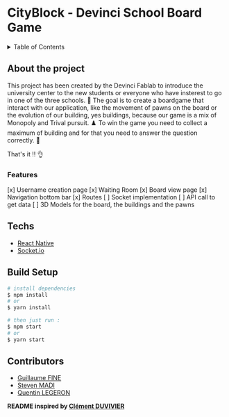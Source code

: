 # CityBlock - Devinci School Board Game

<details>
  <summary>Table of Contents</summary>
  <ol>
    <li>
      <a href="#about-the-project">About The Project 📁</a>
      <ul>
        <li><a href="#features">Features 📑</a></li>
      </ul>
    </li>
    <li>
      <a href="#Techs">Techs 💻</a>
    </li>
    <li><a href="#build-setup">Build Setup 🧑🏻‍💻</a></li>
    <li><a href="#contributors">Contributors 👥</a></li>
  </ol>
</details>

## About the project
This project has been created by the Devinci Fablab to introduce the university center to the new students or everyone who have insterest to go in one of the three schools. 🎒
The goal is to create a boardgame that interact with our application, like the movement of pawns on the board or the evolution of our building, yes buildings, because our game is a mix of Monopoly and Trival pursuit. ♟️
To win the game you need to collect a maximum of building and for that you need to answer the question correctly. 🤯

That's it !! 👌

### Features

[x] Username creation page 
[x] Waiting Room
[x] Board view page
[x] Navigation bottom bar
[x] Routes
[ ] Socket implementation
[ ] API call to get data
[ ] 3D Models for the board, the buildings and the pawns


## Techs

- [React Native](https://reactnative.dev/)
- [Socket.io](https://socket.io/)


## Build Setup

```bash
# install dependencies
$ npm install
# or
$ yarn install

# then just run :     
$ npm start
# or
$ yarn start


```
## Contributors

- [Guillaume FINE](https://github.com/Cosmeak)
- [Steven MADI](https://github.com/Oxyzal)
- [Quentin LEGERON](https://github.com/QuentinLegeron)

**README inspired by [Clément DUVIVIER](https://github.com/ClemOurs)**
